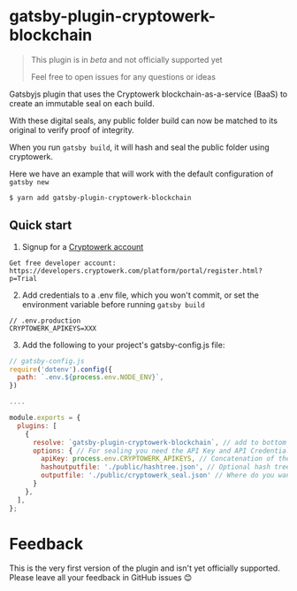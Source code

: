 # gatsby-plugin-cryptowerk-blockchain

> This plugin is in _beta_ and not officially supported yet
>
> Feel free to open issues for any questions or ideas

Gatsbyjs plugin that uses the Cryptowerk blockchain-as-a-service (BaaS) to create an immutable seal on each build.

With these digital seals, any public folder build can now be matched to its original to verify proof
of integrity.

When you run `gatsby build`, it will hash and seal the public folder using cryptowerk.

Here we have an example that will work with the default configuration of `gatsby new`

```sh
$ yarn add gatsby-plugin-cryptowerk-blockchain
```

## Quick start

1. Signup for a [Cryptowerk account](https://cryptowerk.com/)  
```
Get free developer account: https://developers.cryptowerk.com/platform/portal/register.html?p=Trial
```
2. Add credentials to a .env file, which you won't commit, or set the environment variable before running `gatsby build`

```env
// .env.production
CRYPTOWERK_APIKEYS=XXX
```
3. Add the following to your project's gatsby-config.js file:
```js
// gatsby-config.js
require('dotenv').config({
  path: `.env.${process.env.NODE_ENV}`,
})

....

module.exports = {
  plugins: [
    {
      resolve: `gatsby-plugin-cryptowerk-blockchain`, // add to bottom of plugins list after all data has been written to public folder
      options: { // For sealing you need the API Key and API Credential for your Cryptowerk.com account.
        apiKey: process.env.CRYPTOWERK_APIKEYS, // Concatenation of the API key and secret separated by a space.
        hashoutputfile: './public/hashtree.json', // Optional hash tree will be stored to this file
        outputfile: './public/cryptowerk_seal.json' // Where do you want the seal to be stored?
      }
    },
  ],
};
```

# Feedback

This is the very first version of the plugin and isn't yet officially supported. Please leave all your feedback in GitHub issues 😊
